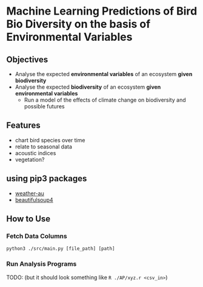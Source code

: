 # Machine Learning Predictions of Bird Bio Diversity on the basis of Environmental Variables

## Objectives

- Analyse the expected **environmental variables** of an ecosystem **given biodiversity**
- Analyse the expected **biodiversity** of an ecosystem **given environmental variables**
  - Run a model of the effects of climate change on biodiversity and possible futures

## Features
- chart bird species over time
- relate to seasonal data
- acoustic indices
- vegetation?

## using pip3 packages

- [weather-au](https://pypi.org/project/weather-au/)
- [beautifulsoup4](https://pypi.org/project/beautifulsoup4/)

## How to Use

### Fetch Data Columns

`python3 ./src/main.py [file_path] [path]`

### Run Analysis Programs

TODO: (but it should look something like `R ./AP/xyz.r <csv_in>`)
